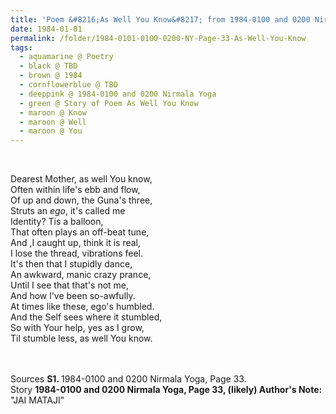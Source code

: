 ```yaml
---
title: 'Poem &#8216;As Well You Know&#8217; from 1984-0100 and 0200 Nirmala Yoga, Page 33'
date: 1984-01-01
permalink: /folder/1984-0101-0100-0200-NY-Page-33-As-Well-You-Know
tags:
  - aquamarine @ Poetry
  - black @ TBD
  - brown @ 1984
  - cornflowerblue @ TBD
  - deeppink @ 1984-0100 and 0200 Nirmala Yoga
  - green @ Story of Poem As Well You Know
  - maroon @ Know
  - maroon @ Well
  - maroon @ You
---
```


<br>

<p>
Dearest Mother, as well You know,<br>
Often within life's ebb and flow,<br>
Of up and down, the Guna's three,<br>
Struts an <i>ego</i>, it's called me<br>
Identity? Tis a balloon,<br>
That often plays an off-beat tune,<br>
And ,I caught up, think it is real,<br>
I lose the thread, vibrations feel.<br>
It's then that I stupidly dance,<br>
An awkward, manic crazy prance,<br>
Until I see that that's not me,<br>
And how l've been so-awfully.<br>
At times like these, ego's humbled.<br>
And the Self sees where it stumbled,<br>
So with Your help, yes as I grow,<br>
Til stumble less, as well You know.<br>
<br>
</p>

<br>

<wave-list>
<list-title color="DarkSeaGreen" width="40">Sources</list-title>
  <list-item color="BlanchedAlmond"  width="280"><b>S1. </b> 1984-0100 and 0200 Nirmala Yoga, Page 33.</list-item>
</wave-list>

<br>

<wave-list>
<list-title color="DarkSeaGreen" width="25">Story</list-title>
  <list-item color="BlanchedAlmond"  width="280"><b>1984-0100 and 0200 Nirmala Yoga, Page 33, (likely) Author's Note:</b> "JAI MATAJI"</list-item>
</wave-list>
